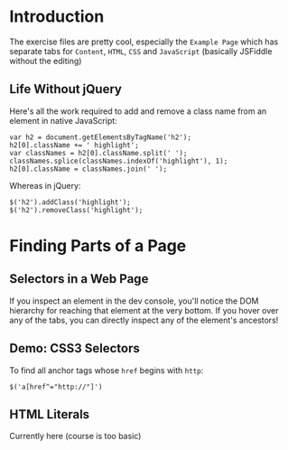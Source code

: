 # Introduction

The exercise files are pretty cool, especially the `Example Page` which has separate tabs for `Content`, `HTML`, `CSS` and `JavaScript` (basically JSFiddle without the editing)

## Life Without jQuery

Here's all the work required to add and remove a class name from an element in native JavaScript:

```
var h2 = document.getElementsByTagName('h2');
h2[0].className += ' highlight';
var classNames = h2[0].className.split(' ');
classNames.splice(classNames.indexOf('highlight'), 1);
h2[0].className = classNames.join(' ');
```

Whereas in jQuery:

```
$('h2').addClass('highlight');
$('h2').removeClass('highlight');
```

# Finding Parts of a Page

## Selectors in a Web Page

If you inspect an element in the dev console, you'll notice the DOM hierarchy for reaching that element at the very bottom. If you hover over any of the tabs, you can directly inspect any of the element's ancestors!

## Demo: CSS3 Selectors

To find all anchor tags whose `href` begins with `http`:

`$('a[href^="http://"]')`

## HTML Literals

Currently here (course is too basic)